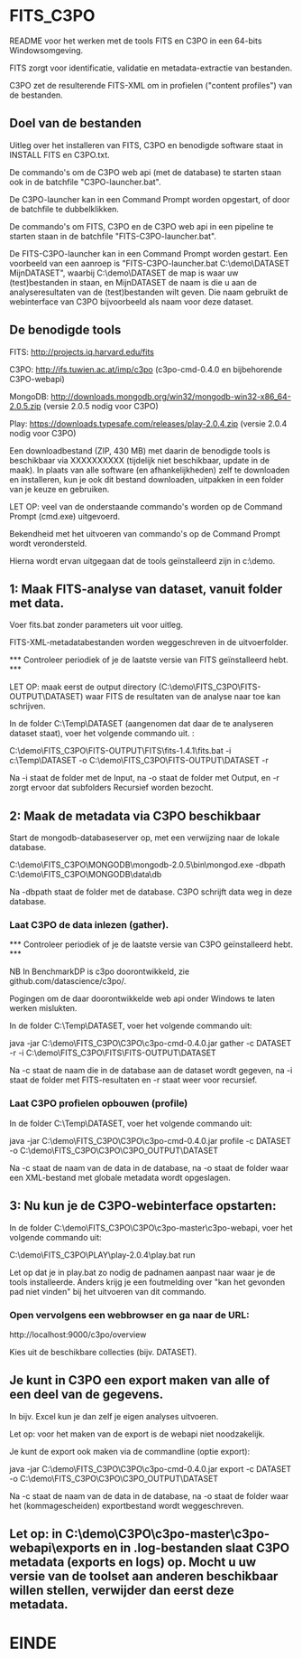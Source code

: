 # FITS_C3PO
README voor het werken met de tools FITS en C3PO in een 64-bits Windowsomgeving.

FITS zorgt voor identificatie, validatie en metadata-extractie van bestanden.

C3PO zet de resulterende FITS-XML om in profielen ("content profiles") van de bestanden.
## Doel van de bestanden
Uitleg over het installeren van FITS, C3PO en benodigde software staat in INSTALL FITS en C3PO.txt.

De commando's om de C3PO web api (met de database) te starten staan ook in de batchfile "C3PO-launcher.bat".

De C3PO-launcher kan in een Command Prompt worden opgestart, of door de batchfile te dubbelklikken. 

De commando's om FITS, C3PO en de C3PO web api in een pipeline te starten staan in de batchfile "FITS-C3PO-launcher.bat".

De FITS-C3PO-launcher kan in een Command Prompt worden gestart. Een voorbeeld van een aanroep is "FITS-C3PO-launcher.bat C:\demo\DATASET MijnDATASET", waarbij C:\demo\DATASET de map is waar uw (test)bestanden in staan, en MijnDATASET de naam is die u aan de analyseresultaten van de (test)bestanden wilt geven. Die naam gebruikt de webinterface van C3PO bijvoorbeeld als naam voor deze dataset.

## De benodigde tools
FITS: http://projects.iq.harvard.edu/fits

C3PO: http://ifs.tuwien.ac.at/imp/c3po (c3po-cmd-0.4.0 en bijbehorende C3PO-webapi)

MongoDB: http://downloads.mongodb.org/win32/mongodb-win32-x86_64-2.0.5.zip (versie 2.0.5 nodig voor C3PO)

Play: https://downloads.typesafe.com/releases/play-2.0.4.zip (versie 2.0.4 nodig voor C3PO) 

Een downloadbestand (ZIP, 430 MB) met daarin de benodigde tools is beschikbaar via XXXXXXXXXX (tijdelijk niet beschikbaar, update in de maak). In plaats van alle software (en afhankelijkheden) zelf te downloaden en installeren, kun je ook dit bestand downloaden, uitpakken in een folder van je keuze en gebruiken.

LET OP: veel van de onderstaande commando's worden op de Command Prompt (cmd.exe) uitgevoerd.

Bekendheid met het uitvoeren van commando's op de Command Prompt wordt verondersteld.

Hierna wordt ervan uitgegaan dat de tools geïnstalleerd zijn in c:\demo.

## 1: Maak FITS-analyse van dataset, vanuit folder met data.
   Voer fits.bat zonder parameters uit voor uitleg.

FITS-XML-metadatabestanden worden weggeschreven in de uitvoerfolder.

*** Controleer periodiek of je de laatste versie van FITS geïnstalleerd hebt. ***

LET OP: maak eerst de output directory (C:\demo\FITS_C3PO\FITS-OUTPUT\DATASET) waar FITS de resultaten van de analyse naar toe kan schrijven. 
 
In de folder C:\Temp\DATASET (aangenomen dat daar de te analyseren dataset staat), voer het volgende commando uit. :
   
C:\demo\FITS_C3PO\FITS-OUTPUT\FITS\fits-1.4.1\fits.bat -i c:\Temp\DATASET -o C:\demo\FITS_C3PO\FITS-OUTPUT\DATASET -r
   
Na -i staat de folder met de Input, na -o staat de folder met Output, en -r zorgt ervoor dat subfolders Recursief worden bezocht.

## 2: Maak de metadata via C3PO beschikbaar
Start de mongodb-databaseserver op, met een verwijzing naar de lokale database.

C:\demo\FITS_C3PO\MONGODB\mongodb-2.0.5\bin\mongod.exe -dbpath C:\demo\FITS_C3PO\MONGODB\data\db

Na -dbpath staat de folder met de database. C3PO schrijft data weg in deze database.

### Laat C3PO de data inlezen (gather).

*** Controleer periodiek of je de laatste versie van C3PO geïnstalleerd hebt. ***

NB In BenchmarkDP is c3po doorontwikkeld, zie github.com/datascience/c3po/.

Pogingen om de daar doorontwikkelde web api onder Windows te laten werken mislukten.

In de folder C:\Temp\DATASET, voer het volgende commando uit:

java -jar C:\demo\FITS_C3PO\C3PO\c3po-cmd-0.4.0.jar gather -c DATASET -r -i C:\demo\FITS_C3PO\FITS\FITS-OUTPUT\DATASET

Na -c staat de naam die in de database aan de dataset wordt gegeven, na -i staat de folder met FITS-resultaten en -r staat weer voor recursief.

### Laat C3PO profielen opbouwen (profile)
   
In de folder C:\Temp\DATASET, voer het volgende commando uit:

java -jar C:\demo\FITS_C3PO\C3PO\c3po-cmd-0.4.0.jar profile -c DATASET -o C:\demo\FITS_C3PO\C3PO\C3PO_OUTPUT\DATASET

Na -c staat de naam van de data in de database, na -o staat de folder waar een XML-bestand met globale metadata wordt opgeslagen.

## 3: Nu kun je de C3PO-webinterface opstarten:
In de folder C:\demo\FITS_C3PO\C3PO\c3po-master\c3po-webapi, voer het volgende commando uit:

C:\demo\FITS_C3PO\PLAY\play-2.0.4\play.bat run

Let op dat je in play.bat zo nodig de padnamen aanpast naar waar je de tools installeerde. Anders krijg je een foutmelding over "kan het gevonden pad niet vinden" bij het uitvoeren van dit commando.

### Open vervolgens een webbrowser en ga naar de URL:
http://localhost:9000/c3po/overview

Kies uit de beschikbare collecties (bijv. DATASET).

## Je kunt in C3PO een export maken van alle of een deel van de gegevens.
In bijv. Excel kun je dan zelf je eigen analyses uitvoeren.

Let op: voor het maken van de export is de webapi niet noodzakelijk.

Je kunt de export ook maken via de commandline (optie export):

java -jar C:\demo\FITS_C3PO\C3PO\c3po-cmd-0.4.0.jar export -c DATASET -o C:\demo\FITS_C3PO\C3PO\C3PO_OUTPUT\DATASET

Na -c staat de naam van de data in de database, na -o staat de folder waar het (kommagescheiden) exportbestand wordt weggeschreven.

## Let op: in C:\demo\C3PO\c3po-master\c3po-webapi\exports en in .log-bestanden slaat C3PO metadata (exports en logs) op. Mocht u uw versie van de toolset aan anderen beschikbaar willen stellen, verwijder dan eerst deze metadata.

# EINDE
